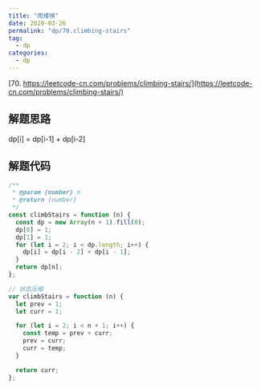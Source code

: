 ```yaml
---
title: "爬楼梯"
date: 2020-03-26
permalink: "dp/70.climbing-stairs"
tag:
  - dp
categories:
  - dp
---
```


[70. https://leetcode-cn.com/problems/climbing-stairs/](https://leetcode-cn.com/problems/climbing-stairs/)

## 解题思路

dp[i] = dp[i-1] + dp[i-2]

## 解题代码

```js
/**
 * @param {number} n
 * @return {number}
 */
const climbStairs = function (n) {
  const dp = new Array(n + 1).fill(0);
  dp[0] = 1;
  dp[1] = 1;
  for (let i = 2; i < dp.length; i++) {
    dp[i] = dp[i - 2] + dp[i - 1];
  }
  return dp[n];
};

// 状态压缩
var climbStairs = function (n) {
  let prev = 1;
  let curr = 1;

  for (let i = 2; i < n + 1; i++) {
    const temp = prev + curr;
    prev = curr;
    curr = temp;
  }

  return curr;
};
```
